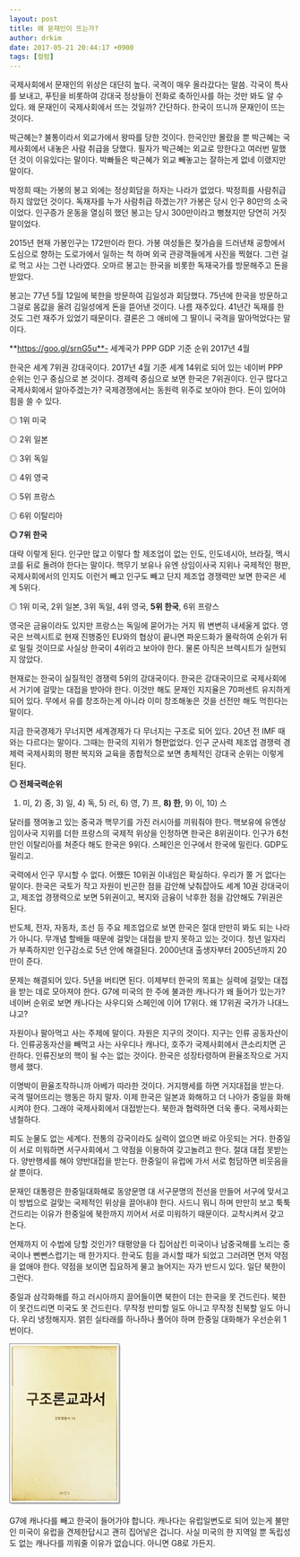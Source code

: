 ```yaml
---
layout: post
title: 왜 문재인이 뜨는가?
author: drkim
date: 2017-05-21 20:44:17 +0900
tags: [컬럼]
---
```

국제사회에서 문재인의 위상은 대단히 높다. 국격이 매우 올라갔다는 말씀. 각국이 특사를 보내고, 푸틴을 비롯하여 강대국 정상들이 전화로 축하인사를 하는 것만 봐도 알 수 있다. 왜 문재인이 국제사회에서 뜨는 것일까? 간단하다. 한국이 뜨니까 문재인이 뜨는 것이다.

  


박근혜는? 불통이라서 외교가에서 왕따를 당한 것이다. 한국인만 몰랐을 뿐 박근혜는 국제사회에서 내놓은 사람 취급을 당했다. 필자가 박근혜는 외교로 망한다고 여러번 말했던 것이 이유있다는 말이다. 박빠들은 박근혜가 외교 빼놓고는 잘하는게 없네 이랬지만 말이다. 

  


박정희 때는 가봉의 봉고 외에는 정상회담을 하자는 나라가 없었다. 박정희를 사람취급 하지 않았던 것이다. 독재자를 누가 사람취급 하겠는가? 가봉은 당시 인구 80만의 소국이었다. 인구증가 운동을 열심히 했던 봉고는 당시 300만이라고 뻥쳤지만 당연히 거짓말이었다. 

  


2015년 현재 가봉인구는 172만이라 한다. 가봉 여성들은 젖가슴을 드러낸채 공항에서 도심으로 향하는 도로가에서 일하는 척 하며 외국 관광객들에게 사진을 찍혔다. 그런 걸로 먹고 사는 그런 나라였다. 오마르 봉고는 한국을 비롯한 독재국가를 방문해주고 돈을 받았다. 

  


봉고는 77년 5월 12일에 북한을 방문하여 김일성과 회담했다. 75년에 한국을 방문하고 그걸로 몸값을 올려 김일성에게 돈을 뜯어낸 것이다. 나름 재주있다. 41년간 독재를 한 것도 그런 재주가 있었기 때문이다. 결론은 그 애비에 그 딸이니 국격을 말아먹었다는 말이다. 

  


 **https://goo.gl/srnG5u**- 세계국가 PPP GDP 기준 순위 2017년 4월

  


한국은 세계 7위권 강대국이다. 2017년 4월 기준 세계 14위로 되어 있는 네이버 PPP 순위는 인구 중심으로 본 것이다. 경제력 중심으로 보면 한국은 7위권이다. 인구 많다고 국제사회에서 알아주겠는가? 국제경쟁에서는 동원력 위주로 보아야 한다. 돈이 있어야 힘을 쓸 수 있다. 

  


◎ 1위 미국   
     
◎ 2위 일본   
     
◎ 3위 독일   
     
◎ 4위 영국   
     
◎ 5위 프랑스   
     
◎ 6위 이탈리아    
 
   **◎ 7위 한국**

  


대략 이렇게 된다. 인구만 많고 이렇다 할 제조업이 없는 인도, 인도네시아, 브라질, 멕시코를 뒤로 돌려야 한다는 말이다. 핵무기 보유나 유엔 상임이사국 지위나 국제적인 평판, 국제사회에서의 인지도 이런거 빼고 인구도 빼고 단지 제조업 경쟁력만 보면 한국은 세계 5위다. 

  


◎ 1위 미국, 2위 일본, 3위 독일, 4위 영국, **5위 한국**, 6위 프랑스 

  


영국은 금융이라도 있지만 프랑스는 독일에 묻어가는 거지 뭐 변변히 내세울게 없다. 영국은 브렉시트로 현재 진행중인 EU와의 협상이 끝나면 파운드화가 몰락하여 순위가 뒤로 밀릴 것이므로 사실상 한국이 4위라고 보아야 한다. 물론 아직은 브렉시트가 실현되지 않았다. 

  


현재로는 한국이 실질적인 경쟁력 5위의 강대국이다. 한국은 강대국이므로 국제사회에서 거기에 걸맞는 대접을 받아야 한다. 이것만 해도 문재인 지지율은 70퍼센트 유지하게 되어 있다. 무에서 유를 창조하는게 아니라 이미 창조해놓은 것을 선전만 해도 먹힌다는 말이다. 

  


지금 한국경제가 무너지면 세계경제가 다 무너지는 구조로 되어 있다. 20년 전 IMF 때와는 다르다는 말이다. 그때는 한국의 지위가 형편없었다. 인구 군사력 제조업 경쟁력 경제력 국제사회의 평판 복지와 교육을 종합적으로 보면 총체적인 강대국 순위는 이렇게 된다. 

  


**◎ 전체국력순위**  
      
1) 미, 2) 중, 3) 일, 4) 독, 5) 러, 6) 영, 7) 프, **8) 한**, 9) 이, 10) 스 

  


달러를 쟁여놓고 있는 중국과 핵무기를 가진 러시아를 끼워줘야 한다. 핵보유에 유엔상임이사국 지위를 더한 프랑스의 국제적 위상을 인정하면 한국은 8위권이다. 인구가 6천만인 이탈리아를 쳐준다 해도 한국은 9위다. 스페인은 인구에서 한국에 밀린다. GDP도 밀리고. 

  


국력에서 인구 무시할 수 없다. 어쨌든 10위권 이내임은 확실하다. 우리가 쫄 거 없다는 말이다. 한국은 국토가 작고 자원이 빈곤한 점을 감안해 낮춰잡아도 세계 10권 강대국이고, 제조업 경쟁력으로 보면 5위권이고, 복지와 금융이 낙후한 점을 감안해도 7위권은 된다. 

  


반도체, 전자, 자동차, 조선 등 주요 제조업으로 보면 한국은 절대 만만히 봐도 되는 나라가 아니다. 무개념 할배들 때문에 걸맞는 대접을 받지 못하고 있는 것이다. 청년 일자리가 부족하지만 인구감소로 5년 안에 해결된다. 2000년대 출생자부터 2005년까지 20만이 준다. 

  


문제는 해결되어 있다. 5년을 버티면 된다. 이제부터 한국의 목표는 실력에 걸맞는 대접을 받는 데로 모아져야 한다. G7에 미국의 한 주에 불과한 캐나다가 왜 들어가 있는가? 네이버 순위로 보면 캐나다는 사우디와 스페인에 이어 17위다. 왜 17위권 국가가 나대느냐고? 

  


자원이나 팔아먹고 사는 주제에 말이다. 자원은 지구의 것이다. 지구는 인류 공동자산이다. 인류공동자산을 빼먹고 사는 사우디나 캐나다, 호주가 국제사회에서 큰소리치면 곤란하다. 인류진보의 핵이 될 수는 없는 것이다. 한국은 성장타령하며 환율조작으로 거지행세 했다. 

  


이명박이 환율조작하니까 아베가 따라한 것이다. 거지행세를 하면 거지대접을 받는다. 국격 떨어뜨리는 행동은 하지 말자. 이제 한국은 일본과 화해하고 더 나아가 중일을 화해시켜야 한다. 그래야 국제사회에서 대접받는다. 북한과 협력하면 더욱 좋다. 국제사회는 냉철하다. 

  


피도 눈물도 없는 세계다. 전통의 강국이라도 실력이 없으면 바로 아웃되는 거다. 한중일이 서로 미워하면 서구사회에서 그 약점을 이용하여 갖고놀려고 한다. 절대 대접 못받는다. 양반행세를 해야 양반대접을 받는다. 한중일이 유럽에 가서 서로 험담하면 비웃음을 살 뿐이다. 

  


문재인 대통령은 한중일대화해로 동양문명 대 서구문명의 전선을 만들어 서구에 맞서고 이 방법으로 걸맞는 국제적인 위상을 끌어내야 한다. 사드니 뭐니 하며 만만히 보고 툭툭 건드리는 이유가 한중일에 북한까지 끼어서 서로 미워하기 때문이다. 교착시켜서 갖고 논다. 

  


언제까지 이 수법에 당할 것인가? 태평양을 다 집어삼킨 미국이나 남중국해를 노리는 중국이나 뻔뻔스럽기는 매 한가지다. 한국도 힘을 과시할 때가 되었고 그러려면 먼저 약점을 없애야 한다. 약점을 보이면 집요하게 물고 늘어지는 자가 반드시 있다. 일단 북한이 그런다. 

  


중일과 삼각화해를 하고 러시아까지 끌어들이면 북한이 더는 한국을 못 건드린다. 북한이 못건드리면 미국도 못 건드린다. 무작정 반미할 일도 아니고 무작정 친북할 일도 아니다. 우리 냉정해지자. 얽힌 실타래를 하나하나 풀어야 하며 한중일 대화해가 우선순위 1번이다. 

  


  



![](/files/attach/images/199/950/847/20170108_234810.jpg)   




G7에 캐나다를 빼고 한국이 들어가야 합니다. 캐나다는 유럽일변도로 되어 있는게 불만인 미국이 유럽을 견제한답시고 괜히 집어넣은 겁니다. 사실 미국의 한 지역일 뿐 독립성도 없는 캐나다를 끼워줄 이유가 없습니다. 아니면 G8로 가든지.